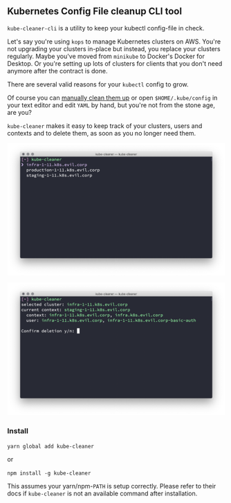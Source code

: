 ## Kubernetes Config File cleanup CLI tool

`kube-cleaner-cli` is a utility to keep your kubectl config-file in check.

Let's say you're using `kops` to manage Kubernetes clusters on AWS. You're not
upgrading your clusters in-place but instead, you replace your clusters
regularly. Maybe you've moved from `minikube` to Docker's Docker for Desktop. Or
you're setting up lots of clusters for clients that you don't need anymore after the contract is done.

There are several valid reasons for your `kubectl` config to grow.

Of course you can [manually clean them up](https://stackoverflow.com/questions/37016546/how-do-i-delete-clusters-and-contexts-from-kubectl-config) or open `$HOME/.kube/config` in your text editor and edit `YAML` by hand, but you're not from the stone age, are you?

`kube-cleaner` makes it easy to keep track of your clusters, users and contexts
and to delete them, as soon as you no longer need them.

![screenshot showing first output of the applicaton](docs/first.png 'first screenshot')

![screenshot showing second output of the applicaton](docs/second.png 'second screenshot')

### Install

`yarn global add kube-cleaner`

or

`npm install -g kube-cleaner`

This assumes your yarn/npm-`PATH` is setup correctly. Please refer to their
docs if `kube-cleaner` is not an available command after installation.
